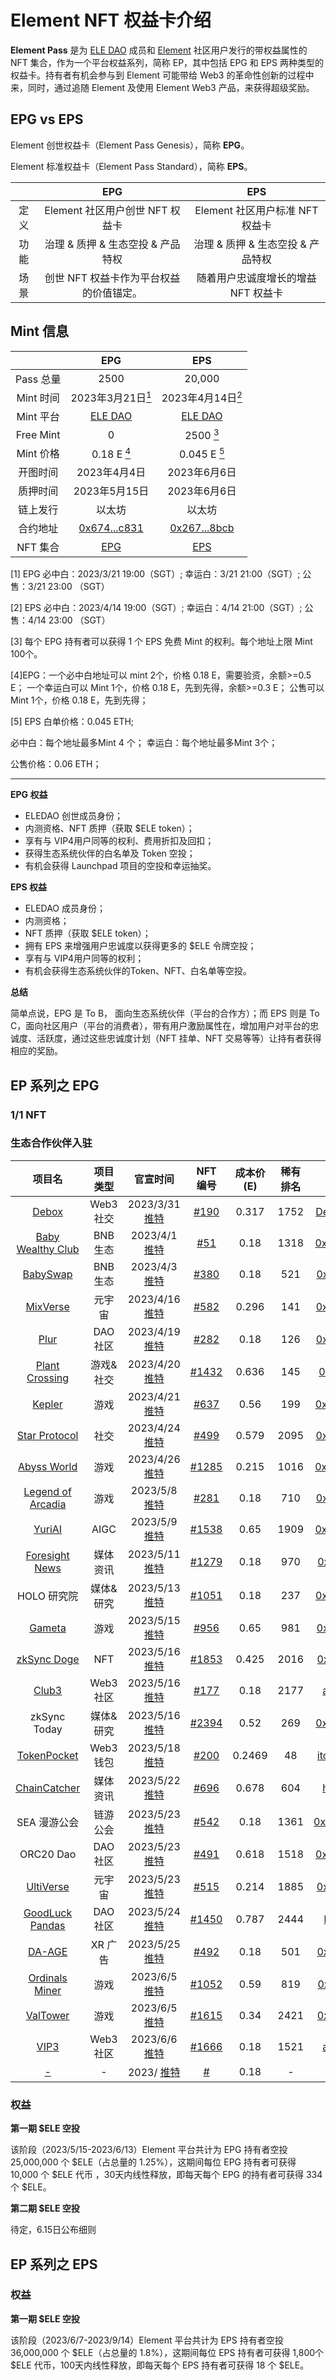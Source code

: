 # Element NFT 权益卡介绍 
**Element Pass** 是为 [ELE DAO](https://eledao.io) 成员和 [Element](https://element.market) 社区用户发行的带权益属性的 NFT 集合，作为一个平台权益系列，简称 EP，其中包括 EPG 和 EPS 两种类型的权益卡。持有者有机会参与到 Element 可能带给 Web3 的革命性创新的过程中来，同时，通过追随 Element 及使用 Element Web3 产品，来获得超级奖励。
## EPG vs EPS
Element 创世权益卡（Element Pass Genesis），简称 **EPG**。


Element 标准权益卡（Element Pass Standard），简称 **EPS**。


||EPG|EPS|
|:--:|:--:|:--:|
|定义|Element 社区用户创世 NFT 权益卡|Element 社区用户标准 NFT 权益卡|
|功能|治理 & 质押 & 生态空投 & 产品特权|治理 & 质押 & 生态空投 & 产品特权|
|场景|创世 NFT 权益卡作为平台权益的价值锚定。|随着用户忠诚度增长的增益 NFT 权益卡|


## Mint 信息

||EPG|EPS|
|:--:|:--:|:--:|
|Pass 总量|2500|20,000|
|Mint 时间|2023年3月21日[<sup>1</sup>](#desc)|2023年4月14日[<sup>2</sup>](#desc)|
|Mint 平台|[ELE DAO](https://eledao.io)|[ELE DAO](https://eledao.io)|
|Free Mint|0|2500 [<sup>3</sup>](#desc)|
|Mint 价格|0.18 E [<sup>4</sup>](#desc)|0.045 E [<sup>5</sup>](#desc)|
|开图时间|2023年4月4日|2023年6月6日|
|质押时间|2023年5月15日|2023年6月6日|
|链上发行|以太坊|以太坊|
|合约地址|[0x674...c831](https://etherscan.io/address/0x67405cadb820c2d89b8d6da3e42ef6a39089c831)|[0x267...8bcb](https://etherscan.io/address/0x2675616c14eb3f56db556c1ff95aaf2a19c88bcb)|
|NFT 集合|[EPG](https://element.market/collections/element-pass-genesis)|[EPS](https://element.market/collections/element-pass-standard)|


<div id="desc"></div>

[1] 
EPG 必中白：2023/3/21 19:00（SGT）; 幸运白：3/21 21:00（SGT）; 公售：3/21 23:00 （SGT）

[2] EPS 必中白：2023/4/14 19:00（SGT）; 幸运白：4/14 21:00（SGT）; 公售：4/14 23:00 （SGT）

[3] 每个 EPG 持有者可以获得 1 个 EPS 免费 Mint 的权利。每个地址上限 Mint 100个。

[4]EPG：一个必中白地址可以 mint 2个，价格 0.18 E，需要验资，余额>=0.5 E；
一个幸运白可以 Mint 1个，价格 0.18 E，先到先得，余额>=0.3 E；
公售可以 Mint 1个，价格 0.18 E，先到先得；

[5] EPS 白单价格：0.045 ETH; 

必中白：每个地址最多Mint 4 个；
幸运白：每个地址最多Mint 3个；

公售价格：0.06 ETH；


***

**EPG 权益**

- ELEDAO 创世成员身份；
- 内测资格、NFT 质押（获取 $ELE token）；
- 享有与 VIP4用户同等的权利、费用折扣及回扣；
- 获得生态系统伙伴的白名单及 Token 空投；
- 有机会获得 Launchpad 项目的空投和幸运抽奖。

**EPS 权益**

- ELEDAO 成员身份；
- 内测资格；
- NFT 质押（获取 $ELE token）；
- 拥有 EPS 来增强用户忠诚度以获得更多的 $ELE 令牌空投；
- 享有与 VIP4用户同等的权利；
- 有机会获得生态系统伙伴的Token、NFT、白名单等空投。 

**总结**

简单点说，EPG 是 To B， 面向生态系统伙伴（平台的合作方）；而 EPS 则是 To C，面向社区用户（平台的消费者），带有用户激励属性在，增加用户对平台的忠诚度、活跃度，通过这些忠诚度计划（NFT 挂单、NFT 交易等等）让持有者获得相应的奖励。


## EP 系列之 EPG


### 1/1 NFT


### 生态合作伙伴入驻

|项目名|项目类型|官宣时间| NFT 编号| 成本价(E)|稀有排名|拥有者|
|:--:|:--:|:--:|:--:|:--:|:--:|:--:|
|[Debox](https://debox.pro/)|Web3 社交|2023/3/31 [推特](https://twitter.com/DeBox_Social/status/1641707256919265280?s=20)|[#190](https://element.market/assets/ethereum/0x67405cadb820c2d89b8d6da3e42ef6a39089c831/190)|0.317|1752|[DeBox_Social](https://element.market/account/0x36ff2468daa79f52d88d7359a631cf7ab4bdc8bb)|
|[Baby Wealthy Club](https://babywealthyclub.com/)|BNB 生态|2023/4/1 [推特](https://twitter.com/BabyWealthyClub/status/1642055523674771461?s=20)|[#51](https://element.market/assets/ethereum/0x67405cadb820c2d89b8d6da3e42ef6a39089c831/51)|0.18|1318|[0x64b...0587](https://element.market/account/0x64bbd415477825825602373232121a3034a20587)|
|[BabySwap](https://home.babyswap.finance/)|BNB 生态|2023/4/3 [推特](https://twitter.com/babyswap_bsc/status/1642845900551909376?s=20)|[#380](https://element.market/assets/ethereum/0x67405cadb820c2d89b8d6da3e42ef6a39089c831/380)|0.18|521|[0x226...33f0](https://element.market/account/0x226139dcf98fef608f1fa0edebd6f799f3df33f0)|
|[MixVerse](https://www.mixverse.com/)|元宇宙|2023/4/16 [推特](https://twitter.com/Mixverse_/status/1647525243404316673?s=20)|[#582](https://element.market/assets/ethereum/0x67405cadb820c2d89b8d6da3e42ef6a39089c831/582)|0.296|141|[0xb6c...2c69](https://element.market/account/0xb6c185420522005efb2be3172bd1ac30b9a12c69)|
|[Plur](https://plur.io/)|DAO 社区|2023/4/19 [推特](https://twitter.com/PLUR_DAO/status/1648662230064582657?s=20)|[#282](https://element.market/assets/ethereum/0x67405cadb820c2d89b8d6da3e42ef6a39089c831/282)|0.18|126|[0xcb2...e204](https://element.market/account/0xcb2fdb77c60bb4aad4ed71804fc403f1e650e204)|
|[Plant Crossing](https://plant-crossing.com/)|游戏&社交|2023/4/20 [推特](https://twitter.com/PlantCrossing22/status/1648951116728791042?s=20)|[#1432](https://element.market/assets/ethereum/0x67405cadb820c2d89b8d6da3e42ef6a39089c831/1432)|0.636|145|[0xbfe...7f3e](https://element.market/account/0xbfe1851d851700d64b0c4cfdeb5fff1b88ab7f3e)|
|[Kepler](https://kepler.homes/)|游戏|2023/4/21 [推特](https://twitter.com/KeplerHomes/status/1649319423252254720?s=20)|[#637](https://element.market/assets/ethereum/0x67405cadb820c2d89b8d6da3e42ef6a39089c831/637)|0.56|199|[0x326...dd99](https://element.market/account/0x326b0a86e6fe24d781f3779191ec8c42bd2ddd99)|
|[Star Protocol](https://star.co/)|社交|2023/4/24 [推特](https://twitter.com/star_protocol/status/1650412888136495105?s=20)|[#499](https://element.market/assets/ethereum/0x67405cadb820c2d89b8d6da3e42ef6a39089c831/499)|0.579|2095|[0xa17...90a5](https://element.market/account/0xa17abe4b6fc3023521da65581424ce35a9d290a5)|
|[Abyss World](https://www.abyssworld.games/)|游戏|2023/4/26 [推特](https://twitter.com/AbyssWorldHQ/status/1651107460181295104?s=20)|[#1285](https://element.market/assets/ethereum/0x67405cadb820c2d89b8d6da3e42ef6a39089c831/1285)|0.215|1016|[0x772...1604](https://element.market/account/0x772ce7aa48558e8e31878fe79890d38f857f1604)|
|[Legend of Arcadia](https://legendofarcadia.io/)|游戏|2023/5/8 [推特](https://twitter.com/LegendofArcadia/status/1655551297880481792?s=20)|[#281](https://element.market/assets/ethereum/0x67405cadb820c2d89b8d6da3e42ef6a39089c831/281)|0.18|710|[0xcb2...e204](https://element.market/account/0xcb2fdb77c60bb4aad4ed71804fc403f1e650e204)|
|[YuriAI](http://yuri-ai.com)|AIGC|2023/5/9 [推特](https://twitter.com/YuriAI_Official/status/1655868292949774337?s=20)|[#1538](https://element.market/assets/ethereum/0x67405cadb820c2d89b8d6da3e42ef6a39089c831/1538)|0.65|1909|[0xb18...2393](https://element.market/account/0xb189f02e4a75fdff156ed077a6597d74349d2393)|
|[Foresight News](https://foresightnews.pro)|媒体资讯|2023/5/11 [推特](https://twitter.com/Foresight_News/status/1656570041381552132?s=20)|[#1279](https://element.market/assets/ethereum/0x67405cadb820c2d89b8d6da3e42ef6a39089c831/1279)|0.18|970|[0xa33...cef1](https://element.market/account/0xa331a3bafb586a4d65dce579f220dfbd5ac8cef1)|
|HOLO 研究院|媒体&研究|2023/5/13 [推特](https://twitter.com/holoinst/status/1657390416923344899?s=20)|[#1051](https://element.market/assets/ethereum/0x67405cadb820c2d89b8d6da3e42ef6a39089c831/1051)|0.18|237|[0x511...c89d](https://element.market/account/0x511b85366451f24d998a7cabeb590a7f6465c89d)|
|[Gameta](https://www.gameta.pro)|游戏|2023/5/15 [推特](https://twitter.com/Gameta_Official/status/1658079789591277572?s=20)|[#956](https://element.market/assets/ethereum/0x67405cadb820c2d89b8d6da3e42ef6a39089c831/956)|0.65|981|[0xf5b...98b2](https://element.market/account/0xf5b46f33f41b1a020d0bbbfcda9c0e93cb3598b2)|
|[zkSync Doge](http://zkdoge.org/)|NFT|2023/5/16 [推特](https://twitter.com/zksync_doge/status/1658356643669889025?s=20)|[#1853](https://element.market/assets/ethereum/0x67405cadb820c2d89b8d6da3e42ef6a39089c831/1853)|0.425|2016|[0x38f...3cc0](https://element.market/account/0x38fc3840f17b444d8a7a954ae70cd276d12e3cc0)|
|[Club3](https://www.club3.xyz/)|Web3 社区|2023/5/16 [推特](https://twitter.com/club3xyz/status/1658380414380285957?s=20)|[#177](https://element.market/assets/ethereum/0x67405cadb820c2d89b8d6da3e42ef6a39089c831/177)|0.18|2177|[arnoxu.eth](https://element.market/account/0x4ff992f801a4b363bff45961f87859777646638c)|
|zkSync Today|媒体&研究|2023/5/16 [推特](https://twitter.com/zkSyncToday_/status/1658419199071617025?s=20)|[#2394](https://element.market/assets/ethereum/0x67405cadb820c2d89b8d6da3e42ef6a39089c831/)|0.52|269|[0x6c3...bd87](https://element.market/account/0x6c34193ac410a7aa920d6c4f9176434dc8debd87)|
|[TokenPocket](https://www.tokenpocket.pro/)|Web3 钱包|2023/5/18 [推特](https://twitter.com/TokenPocket_TP/status/1659073614547755009?s=20)|[#200](https://element.market/assets/ethereum/0x67405cadb820c2d89b8d6da3e42ef6a39089c831/200)|0.2469|48|[itokenpocket](https://element.market/account/0x7a5dcacc92c7e15d61fad56c67d2edd001d142b7)|
|[ChainCatcher](https://www.chaincatcher.com/)|媒体资讯|2023/5/22 [推特](https://twitter.com/ChainCatcher_/status/1660566227646033921?s=20)|[#696](https://element.market/assets/ethereum/0x67405cadb820c2d89b8d6da3e42ef6a39089c831/696)|0.678|604|[henryyuan](https://element.market/account/0x3f24c2f6a72454afe497f54e6a18b46ed5045dee)|
|SEA 漫游公会|链游公会|2023/5/23 [推特](https://twitter.com/SNEBtongxuehui/status/1660876529486942209?s=20)|[#542](https://element.market/assets/ethereum/0x67405cadb820c2d89b8d6da3e42ef6a39089c831/542)|0.18|1361|[0xb3c...f7777](https://element.market/account/0xb3c3eb6f25dfa70c5111381b9e7a8cd0e40ff777)|
|ORC20 Dao|DAO 社区|2023/5/23 [推特](https://twitter.com/Ordinals_Orc20/status/1660916076870533120?s=20)|[#491](https://element.market/assets/ethereum/0x67405cadb820c2d89b8d6da3e42ef6a39089c831/491)|0.618|1518|[0x9c8...94d6](https://element.market/account/0x9c8337039978ec35b6b25985ddcbb25dde9e94d6)|
|[UltiVerse](https://www.ultiverse.io)|元宇宙|2023/5/23 [推特](https://twitter.com/UltiverseDAO/status/1661027608681930753?s=20)|[#515](https://element.market/assets/ethereum/0x67405cadb820c2d89b8d6da3e42ef6a39089c831/515)|0.214|1885|[0xc39...ca0c](https://element.market/account/0xc39dd31c41b136a6e9e5cdb5afca7c2b1b0dca0c)|
|[GoodLuck Pandas](https://goodluckpandas.com/)|DAO 社区|2023/5/24 [推特](https://twitter.com/GoodLuckPandas/status/1661269795348819968?s=20)|[#1450](https://element.market/assets/ethereum/0x67405cadb820c2d89b8d6da3e42ef6a39089c831/1450)|0.787|2444|[bucuo.eth](https://element.market/account/0xf743a6bf3a86398b6ab1ee1af603907acd89f1d9)|
|[DA-AGE](https://www.da-age.io/)|XR 广告|2023/5/25 [推特](https://twitter.com/DA_AGE_CN/status/1661595974517796864?s=20)|[#492](https://element.market/assets/ethereum/0x67405cadb820c2d89b8d6da3e42ef6a39089c831/492)|0.18|501|[0xaa3...caa2](https://element.market/account/0xaa3848013ccc561237abaf33b6f3562cd98acaa2)|
|[Ordinals Miner](https://www.ordminer.io/)|游戏|2023/6/5 [推特](https://twitter.com/OrdMiner_BRC20/status/1665622581980938242?s=20)|[#1052](https://element.market/assets/ethereum/0x67405cadb820c2d89b8d6da3e42ef6a39089c831/1052)|0.59|819|[0x8a0...0aaf](https://element.market/account/0x8a0795e1982d78ce96cf7cc6160f34dd33d60aaf)|
|[ValTower](https://valtower.io/)|游戏|2023/6/5 [推特](https://twitter.com/ValTower_Game/status/1665739726257631233?s=20)|[#1615](https://element.market/assets/ethereum/0x67405cadb820c2d89b8d6da3e42ef6a39089c831/1615)|0.34|2421|[0x9fc...5e73](https://element.market/account/0x9fc3bb23568150369b025af54111cc8273f25e73)|
|[VIP3](https://vip3.io/)|Web3 社区|2023/6/6 [推特](https://twitter.com/web3vip/status/1666005497030529025?s=20)|[#1666](https://element.market/assets/ethereum/0x67405cadb820c2d89b8d6da3e42ef6a39089c831/1666)|0.18|1521|[arnoxu.eth](https://element.market/account/0x4ff992f801a4b363bff45961f87859777646638c)|
|[-]()|-|2023/ [推特](-)|[#](https://element.market/assets/ethereum/0x67405cadb820c2d89b8d6da3e42ef6a39089c831/)|0.18|-|[0x...]()|

### 权益

**第一期 $ELE 空投**


该阶段（2023/5/15-2023/6/13）Element 平台共计为 EPG 持有者空投 25,000,000 个 $ELE（占总量的 1.25%），这期间每位 EPG 持有者可获得 10,000 个 $ELE 代币 ，30天内线性释放，即每天每个 EPG 的持有者可获得 334 个 $ELE。

**第二期 $ELE 空投**

待定，6.15日公布细则


## EP 系列之 EPS

### 权益

**第一期 $ELE 空投**

该阶段（2023/6/7-2023/9/14）Element 平台共计为 EPS 持有者空投 36,000,000 个 $ELE（占总量的 1.8%），这期间每位 EPS 持有者可获得 1,800个 $ELE 代币，100天内线性释放，即每天每个 EPS 持有者可获得 18 个 $ELE。